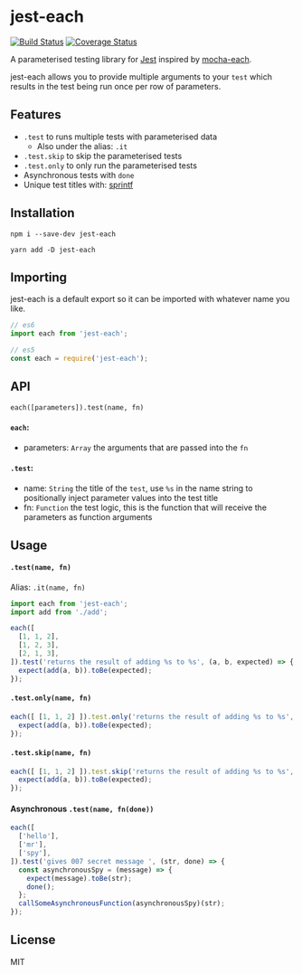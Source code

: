 # jest-each

[![Build Status](https://travis-ci.org/mattphillips/jest-each.svg?branch=master)](https://travis-ci.org/mattphillips/jest-each)
[![Coverage Status](https://coveralls.io/repos/github/mattphillips/jest-each/badge.svg?branch=master)](https://coveralls.io/github/mattphillips/jest-each?branch=master)

A parameterised testing library for [Jest](https://facebook.github.io/jest/) inspired by [mocha-each](https://github.com/ryym/mocha-each).

jest-each allows you to provide multiple arguments to your `test` which results in the test being run once per row of parameters.

## Features
 - `.test` to runs multiple tests with parameterised data
   * Also under the alias: `.it`
 - `.test.skip` to skip the parameterised tests
 - `.test.only` to only run the parameterised tests
 - Asynchronous tests with `done`
 - Unique test titles with: [sprintf](https://github.com/alexei/sprintf.js)

## Installation

`npm i --save-dev jest-each`

`yarn add -D jest-each`

## Importing

jest-each is a default export so it can be imported with whatever name you like.

```js
// es6
import each from 'jest-each';

// es5
const each = require('jest-each');
```

## API

`each([parameters]).test(name, fn)`

#### `each`:
  - parameters: `Array` the arguments that are passed into the `fn`

#### `.test`:
  - name: `String` the title of the `test`, use `%s` in the name string to positionally inject parameter values into the test title
  - fn: `Function` the test logic, this is the function that will receive the parameters as function arguments

## Usage

#### `.test(name, fn)`
Alias: `.it(name, fn)`

```js
import each from 'jest-each';
import add from './add';

each([
  [1, 1, 2],
  [1, 2, 3],
  [2, 1, 3],
]).test('returns the result of adding %s to %s', (a, b, expected) => {
  expect(add(a, b)).toBe(expected);
});
```

#### `.test.only(name, fn)`
```js
each([ [1, 1, 2] ]).test.only('returns the result of adding %s to %s', (a, b, expected) => {
  expect(add(a, b)).toBe(expected);
});
```

#### `.test.skip(name, fn)`
```js
each([ [1, 1, 2] ]).test.skip('returns the result of adding %s to %s', (a, b, expected) => {
  expect(add(a, b)).toBe(expected);
});
```

#### Asynchronous `.test(name, fn(done))`
```js
each([
  ['hello'],
  ['mr'],
  ['spy'],
]).test('gives 007 secret message ', (str, done) => {
  const asynchronousSpy = (message) => {
    expect(message).toBe(str);
    done();
  };
  callSomeAsynchronousFunction(asynchronousSpy)(str);
});
```

## License

MIT
